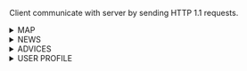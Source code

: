 Client communicate with server by sending HTTP 1.1 requests.


<details><summary>MAP</summary>
<p>


## Collection points get all/specific id

Request example:

```
GET /point/:pointId

USER_ID: 2123
```

Response example:

```
HTTP/1.1 200 OK

{
    "points": [
    {
      "id": 21
      "name": "Pokrovsky bulvar 2",
      "address" : "179Б, улица Попова, Куета, Индустриальный район, Barnaul, городской округ Барнаул, Altai Krai, Siberian Federal District, 656000, Russia",
      "phone_number": "+74994001041",
      "web_site": "https://www.hse.ru/",
      "recycle": ["metal", "glass", "plastic", "paper"],
      "latitude": 38.8951,
      "longitude": -77.0364,
      "works":  "broken" | "would_not_work" | "works_fine",
      "last_updated": 1604343073
      "schedule":{
          "from": "09:00",
          "to": "17:00"
       },
      "corrections_count": 2 
    }
  ] 
}

```
* if `pointId` is not specified, all is returned.
* `shedule` is null when schedule is not specified.

## Search collection points by name

Request example:

```
GET /search?q=Barnaul

USER_ID: 2123
```

Response example:
```
HTTP/1.1 200 OK
content-length: 6020

{
  "points" : [ {
    "id" : 84,
    "name" : " ТерИК ",
    "address" : "179Б, улица Попова, Куета, Индустриальный район, Barnaul, городской округ Барнаул, Altai Krai, Siberian Federal District, 656000, Russia",
    "phone_number" : null,
    "web_site" : null,
    "recycle" : [ "toxic", "other", "paper" ],
    "latitude" : 53.317977,
    "longitude" : 83.640004,
    "works" : "works_fine",
    "last_updated" : 1604352072,
    "schedule" : {
      "from" : null,
      "to" : null
    },
    "corrections_count" : 0
  },...] 
}
```

* Response set is always ten elements at max

## Suggest correction

Request example:

```
POST /correction/suggest

USER_ID: 2123

{
    "point_id": 11,
    "field": "recycle",
    "change_to": ["metal", "glass", "plastic", "paper"]
}
```

Response example:

```
HTTP/1.1 200 OK

{
  "correction_id": 5
}
```

* Possible filed types are "recycle" and "works".

## Get correction by id

Request example:

```
GET /correction/5

USER_ID: 2123
```

Response example:

```
HTTP/1.1 200 OK

{
    "id": 5,
    "point_id": 11,
    "field": "recycle",
    "change_to": ["metal", "glass", "plastic", "paper"]
}
```

## Like/dislike correction

Request example:

```
POST /correction/5/like

USER_ID: 2123

{
    "like": 1
}
```

* `like` == 1 means to like a correction
* `like` == 0 means to unlike/undislike
* `like` == -1 means to dislike a correction

Response example:

```
HTTP/1.1 200 OK
```

</p>
</details>

<details><summary>NEWS</summary>
<p>

## Get news

Request example:

```
GET /news?page=1&size=10

USER_ID: 2123
```

Response example:

```
HTTP/1.1 200 OK

{
  "news": [
    {
      "id": 12,
      "title": "City pollution ranking",
      "conent": "The polluted city is ...",
      "source": "https://www.forbes.ru/newsroom/obshchestvo/393811-eksperty-nazvali-samye-zagryaznennye-goroda-rossii"
    }
  ]
}
```

## Add news to favourite

Request example:

```
POST /news/12/add_to_favourites

USER_ID: 2123

{
  "news_id" : 56
}
```

Response example:

```
HTTP/1.1 200 OK
```

</p>
</details>

<details><summary>ADVICES</summary>
<p>
  

</p>
</details>

<details><summary>USER PROFILE</summary>
<p>

## New user creation endpoint

Request example:

```
GET /new_user
```

Response example:

```
HTTP/1.1 200 OK

{
  "user_id": 2123
}
```

The received `user_id` is expected to be used for subsequent requests as a value of "USER_ID" header.

## Change name

Request example:

```
POST /change_name

USER_ID: 2123

{
  "change_to" : "John Smith"
}
```

Response example:

```
HTTP/1.1 200 OK

{}
```

## Get me

Request example:

```
GET /me

USER_ID: 2123
```

Response example:

```
HTTP/1.1 200 OK

{
  "name" : "John Smith",
  "photo_url" : "shorturl.at/ehsJ3",
  "collection_points_corrections_ids": 
    {
      "applied": [5,6,122],
      "in-progress": [1,7,12],
      "rejected": [4,87]
    }
}
```

</p>
</details>
